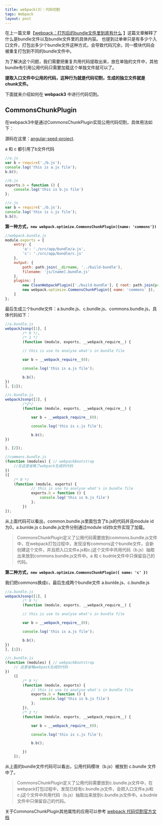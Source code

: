 ```yaml
---
title: webpack(3)：代码切割
tags: Webpack
layout: post
---
```



在上一篇文章【[webpack：打包后的bundle文件里到底有什么](/2018/10/webpack-what-in-bundle) 】这篇文章解释了什么是bundle文件以及bundle文件里的具体内容。
也提到过单单只是有多少个入口文件，打包出多少个bundle文件这种方式，会导致代码冗余，同一模块代码会被重复打包到不同的bundle文件中。


为了解决这个问题，我们需要把重复共用代码提取出来，放在单独的文件中，其他bundle有引用公用代码只需要加载这个单独文件就可以了。

**提取入口文件中公用的代码，这种行为就是代码切割，生成的独立文件就是chunk文件。**

下面就来介绍如何在 **webpack3** 中进行代码切割。

## CommonsChunkPlugin

在webpack3中是通过CommonsChunkPlugin实现公用代码切割，具体用法如下：

源码在这里：[angular-seed-project](https://github.com/LiMeii/angular-seed-project).


a 和 c 都引用了b文件代码
```js
//a.js
var b = require('./b.js');
console.log('this is a.js file');
b.b();
```
```js
//b.js
exports.b = function () {
    console.log('this is b.js file')
};
```

```js
//c.js
var b = require('./b.js');
console.log('this is c.js file');
b.b();
```

**第一种方式，```new webpack.optimize.CommonsChunkPlugin({name: 'commons'})```**

```js
//webpack.bundle.js
module.exports = {
    entry: {
        'a': './src/app/bundle/a.js',
        'c': './src/app/bundle/c.js'
    },
    output: {
        path: path.join(__dirname, '../build-bundle'),
        filename: 'js/[name].bundle.js'
    },
    plugins: [
        new CleanWebpackPlugin(['./build-bundle'], { root: path.join(process.cwd(), '') }),
        new webpack.optimize.CommonsChunkPlugin({ name: 'commons' }),
    ]
};
```
最后生成三个bundle文件：a.bundle.js、c.bundle.js、commons.bundle.js，具体代码如下：

```js
//a.bundle.js
webpackJsonp([1], [
        /* 0 */,
        /* 1 */
        (function (module, exports, __webpack_require__) {

        // this is use to analyse what's in bundle file

        var b = __webpack_require__(0);

        console.log('this is a.js file');

        b.b();
})
], [1]);
```
```js
//c.bundle.js
webpackJsonp([2], {
        /*2*/
        (function (module, exports, __webpack_require__) {

            var b = __webpack_require__(0);

            console.log('this is c.js file');

            b.b();
})

}, [2]);
```
```js
//commons.bundle.js
(function (modules) { // webpackBootstrap
    //在这里省略了webpack生成的代码
})
([
    /* 0 */
    (function (module, exports) {
            // this is use to analyse what's in bundle file
            exports.b = function () {
                console.log('this is b.js file')
            };
        })
]);
```

从上面代码可以看出，common.bundle.js里面包含了b.js的代码并且module id 为0，a.bunlde.js c.bundle.js文件分别通过module id对b文件实现了加载。

<blockquote>
<p>
CommonsChunkPlugin定义了公用代码需要放到commons.bundle.js文件中，在webpack打包过程中，发现没有commons这个bundle文件，会新创建这个文件，并且把入口文件a.js和c.j这个文件中共用代码（b.js）抽取出来放到commons.bundle.js文件中。a 和 c budnle文件中只保留自己的代码。
</p>
</blockquote>

**第二种方式，```new webpack.optimize.CommonsChunkPlugin({ name: 'c' })```**

我们把commons换成c，最后生成两个bundle文件 a.bunlde.js、c.bundle.js

```js
//a.bundle.js
webpackJsonp([1], [
        /* 0 */
        (function (module, exports, __webpack_require__) {

        // this is use to analyse what's in bundle file

        var b = __webpack_require__(0);

        console.log('this is a.js file');

        b.b();
})
], [1]);
```

```js
//c.bundle.js
(function (modules) { // webpackBootstrap
    // 这里省略webpack生成的代码
})
    ([
        /* 0 */
        (function (module, exports) {
            // this is use to analyse what's in bundle file
            exports.b = function () {
                console.log('this is b.js file')
            };
        }),
        /* 2 */
        (function (module, exports, __webpack_require__) {

            var b = __webpack_require__(0);

            console.log('this is c.js file');

            b.b();

        })
    ]);
```
从上面的bundle文件代码可以看出，公用代码模块（b.js）被放到 c.bundle 文件中了。

<blockquote>
<p>
CommonsChunkPlugin定义了公用代码需要放到c.bundle.js文件中，在webpack打包过程中，发现已经有c.bundle.js文件，会把入口文件a.js和c.j这个文件中共用代码（b.js）抽取出来放到c.bundle.js文件中。a.budnle文件中只保留自己的代码。
</p>
</blockquote>

关于CommonsChunkPlugin其他属性的应用可以参考 [webpack 代码切割官方文档](https://webpack.js.org/plugins/commons-chunk-plugin/)